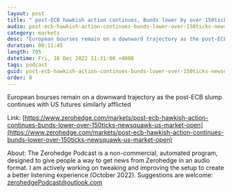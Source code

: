 ```yaml
---
layout: post
title: " post-ECB hawkish action continues, Bunds lower by over 150ticks - Newsquawk US Market Open"
audio: post-ecb-hawkish-action-continues-bunds-lower-over-150ticks-newsquawk-us-market-open-0
category: markets
desc: "European bourses remain on a downward trajectory as the post-ECB slump continues with US futures similarly afflicted"
duration: 00:11:45
length: 705
datetime: Fri, 16 Dec 2022 11:31:00 +0000
tags: podcast
guid: post-ecb-hawkish-action-continues-bunds-lower-over-150ticks-newsquawk-us-market-open-0
order: 0
---
```

European bourses remain on a downward trajectory as the post-ECB slump continues with US futures similarly afflicted

Link: [https://www.zerohedge.com/markets/post-ecb-hawkish-action-continues-bunds-lower-over-150ticks-newsquawk-us-market-open](https://www.zerohedge.com/markets/post-ecb-hawkish-action-continues-bunds-lower-over-150ticks-newsquawk-us-market-open)

About: The Zerohedge Podcast is a non-commercial, automated program, designed to give people a way to get news from Zerohedge in an audio format.  I am actively working on tweaking and improving the setup to create a better listening experience (October 2022).  Suggestions are welcome: [zerohedgePodcast@outlook.com](mailto:zerohedgePodcast@outlook.com)